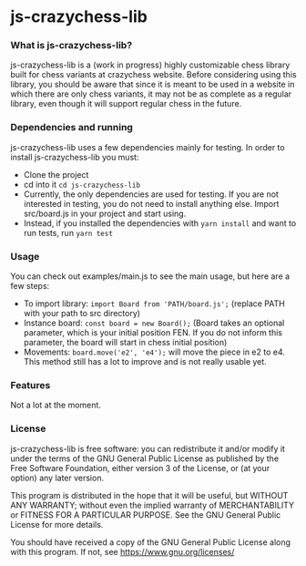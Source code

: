 # js-crazychess-lib

### What is js-crazychess-lib?

js-crazychess-lib is a (work in progress) highly customizable chess library built for chess variants at crazychess website.
Before considering using this library, you should be aware that since it is meant to be used in a website in which there are only chess variants, it may not be as complete as a regular library, even though it will support regular chess in the future.

### Dependencies and running

js-crazychess-lib uses a few dependencies mainly for testing. In order to install js-crazychess-lib you must:
- Clone the project
- cd into it `cd js-crazychess-lib`
- Currently, the only dependencies are used for testing. If you are not interested in testing, you do not need to install anything else. Import src/board.js in your project and start using.
- Instead, if you installed the dependencies with `yarn install` and want to run tests, run `yarn test`

### Usage

You can check out examples/main.js to see the main usage, but here are a few steps:
- To import library: `import Board from 'PATH/board.js';` (replace PATH with your path to src directory)
- Instance board: `const board = new Board();` (Board takes an optional parameter, which is your initial position FEN. If you do not inform this parameter, the board will start in chess initial position)
- Movements: `board.move('e2', 'e4');` will move the piece in e2 to e4. This method still has a lot to improve and is not really usable yet.

### Features

Not a lot at the moment.

### License

js-crazychess-lib is free software: you can redistribute it and/or modify
it under the terms of the GNU General Public License as published by
the Free Software Foundation, either version 3 of the License, or
(at your option) any later version.

This program is distributed in the hope that it will be useful,
but WITHOUT ANY WARRANTY; without even the implied warranty of
MERCHANTABILITY or FITNESS FOR A PARTICULAR PURPOSE. See the
GNU General Public License for more details.

You should have received a copy of the GNU General Public License
along with this program.  If not, see <https://www.gnu.org/licenses/>
